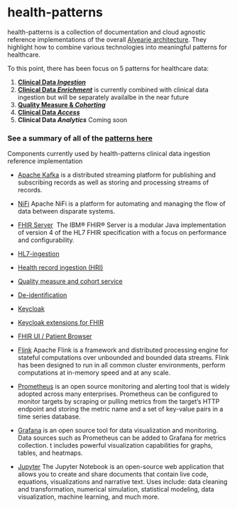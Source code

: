 # health-patterns
health-patterns is a collection of documentation and cloud agnostic reference implementations of the overall [Alvearie architecture](https://alvearie.io/architecture). They highlight how to combine various technologies into meaningful patterns for healthcare.

To this point, there has been focus on 5 patterns for healthcare data:
1) [**Clinical Data _Ingestion_**](clinical-ingestion)
2) [**Clinical Data _Enrichment_**](clinical-ingestion)  is currently combined with clinical data ingestion but will be separately availalbe in the near future
3) [**Quality Measure & _Cohorting_**](cohort-service)
4) [**Clinical Data _Access_**](data-access)
5) **Clinical Data _Analytics_**  Coming soon


### See a summary of all of the [patterns here](https://alvearie.io/health-patterns/)

Components currently used by health-patterns clinical data ingestion reference implementation


- [Apache Kafka](https://kafka.apache.org/) is a distributed streaming platform for publishing and subscribing records as well as storing and processing streams of records.  


- [NiFi](https://nifi.apache.org/) Apache NiFi is a platform for automating and managing the flow of data between disparate systems. 

- [FHIR Server](https://github.com/IBM/FHIR)  The IBM® FHIR® Server is a modular Java implementation of version 4 of the HL7 FHIR specification with a focus on performance and configurability.

- [HL7-ingestion](https://github.com/Alvearie/HL7-ingestion)

- [Health record ingestion (HRI)](https://github.com/Alvearie/HRI)

- [Quality measure and cohort service](https://github.com/Alvearie/quality-measure-and-cohort-service)

- [De-identification](https://github.com/Alvearie/de-identification)

- [Keycloak](https://www.keycloak.org/)

- [Keycloak extensions for FHIR](https://github.com/Alvearie/keycloak-extensions-for-fhir)

- [FHIR UI / Patient Browser](https://github.com/Alvearie/patient-browser)


- [Flink](https://flink.apache.org/) Apache Flink is a framework and distributed processing engine for stateful computations over unbounded and bounded data streams. Flink has been designed to run in all common cluster environments, perform computations at in-memory speed and at any scale.

- [Prometheus](https://prometheus.io/) is an open source monitoring and alerting tool that is widely adopted across many enterprises. Prometheus can be configured to monitor targets by scraping or pulling metrics from the target’s HTTP endpoint and storing the metric name and a set of key-value pairs in a time series database.


- [Grafana](https://grafana.com/) is an open source tool for data visualization and monitoring. Data sources such as Prometheus can be added to Grafana for metrics collection. t includes powerful visualization capabilities for graphs, tables, and heatmaps. 


- [Jupyter](https://jupyter.org/) The Jupyter Notebook is an open-source web application that allows you to create and share documents that contain live code, equations, visualizations and narrative text. Uses include: data cleaning and transformation, numerical simulation, statistical modeling, data visualization, machine learning, and much more.
